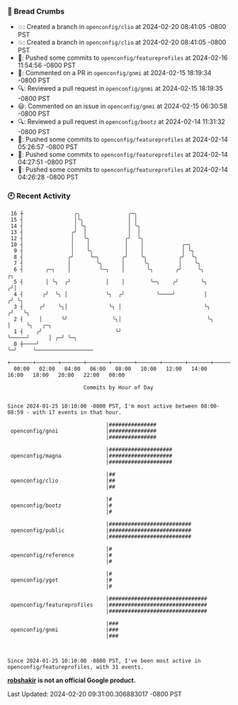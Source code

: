### 🍞 Bread Crumbs

 * 💥: Created a branch in `openconfig/clio` at 2024-02-20 08:41:05 -0800 PST
 * 💥: Created a branch in `openconfig/clio` at 2024-02-20 08:41:05 -0800 PST
 * 🚢: Pushed some commits to `openconfig/featureprofiles` at 2024-02-16 11:54:56 -0800 PST
 * 💬: Commented on a PR in  `openconfig/gnmi` at 2024-02-15 18:19:34 -0800 PST
 * 🔍: Reviewed a pull request in  `openconfig/gnmi` at 2024-02-15 18:19:35 -0800 PST
 * 😃: Commented on an issue in `openconfig/gnmi` at 2024-02-15 06:30:58 -0800 PST
 * 🔍: Reviewed a pull request in  `openconfig/bootz` at 2024-02-14 11:31:32 -0800 PST
 * 🚢: Pushed some commits to `openconfig/featureprofiles` at 2024-02-14 05:26:57 -0800 PST
 * 🚢: Pushed some commits to `openconfig/featureprofiles` at 2024-02-14 04:27:51 -0800 PST
 * 🚢: Pushed some commits to `openconfig/featureprofiles` at 2024-02-14 04:26:28 -0800 PST

### 🕘 Recent Activity
```
 16 ┼                ╭╮               ╭─╮
 15 ┤                │╰╮              │ │
 14 ┤                │ ╰╮             │ ╰╮
 13 ┤               ╭╯  │             │  │
 12 ┤               │   ╰╮           ╭╯  ╰╮
 10 ┤               │    │           │    │            ╭─╮
  9 ┤               │    ╰╮          │    │            │ ╰╮
  8 ┤              ╭╯     ╰─╮       ╭╯    ╰╮          ╭╯  ╰╮
  7 ┤              │        ╰╮      │      ╰╮         │    ╰╮
  6 ┤       ╭─╮    │         ╰─╮    │       ╰╮       ╭╯     ╰╮           ╭╮
  5 ┤       │ ╰╮  ╭╯           │    │        ╰─╮    ╭╯       ╰╮         ╭╯│
  4 ┤      ╭╯  ╰╮ │            ╰╮  ╭╯          ╰────╯         │        ╭╯ ╰╮
  3 ┤     ╭╯    ╰╮│             ╰╮ │                          ╰╮      ╭╯   ╰╮
  2 ┤     │      ╰╯              ╰╮│                           ╰╮     │     ╰╮   ╭─╮
  1 ┤    ╭╯                       ╰╯                            ╰─────╯      │ ╭─╯ ╰─╮
  0 ┼────╯                                                                   ╰─╯     ╰──────────────────
    +───────+───────+───────+───────+───────+───────+───────+───────+───────+───────+───────+───────+────
  00:00   02:00   04:00   06:00   08:00   10:00   12:00   14:00   16:00   18:00   20:00   22:00   00:00   

						Commits by Hour of Day


Since 2024-01-25 10:10:00 -0800 PST, I'm most active between 08:00-08:59 - with 17 events in that hour.

```



```
                               |###############
 openconfig/gnoi               |###############
                               |###############

                               |####################
 openconfig/magna              |####################
                               |####################

                               |##
 openconfig/clio               |##
                               |##

                               |#
 openconfig/bootz              |#
                               |#

                               |##########################
 openconfig/public             |##########################
                               |##########################

                               |#
 openconfig/reference          |#
                               |#

                               |#
 openconfig/ygot               |#
                               |#

                               |###############################
 openconfig/featureprofiles    |###############################
                               |###############################

                               |###
 openconfig/gnmi               |###
                               |###



Since 2024-01-25 10:10:00 -0800 PST, I've been most active in openconfig/featureprofiles, with 31 events.

```
**[robshakir](mailto:robjs@google.com) is not an official Google product.**  


Last Updated: 2024-02-20 09:31:00.306883017 -0800 PST
